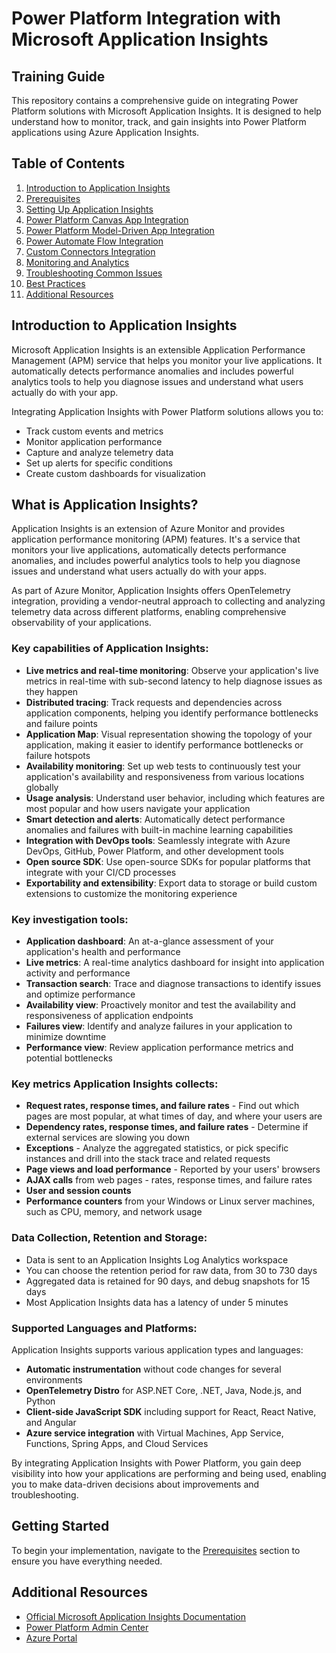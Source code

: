 # Power Platform Integration with Microsoft Application Insights

## Training Guide

This repository contains a comprehensive guide on integrating Power Platform solutions with Microsoft Application Insights. It is designed to help understand how to monitor, track, and gain insights into Power Platform applications using Azure Application Insights.

## Table of Contents

1. [Introduction to Application Insights](#introduction-to-application-insights)
2. [Prerequisites](./docs/01-Prerequisites.md)
3. [Setting Up Application Insights](./docs/02-Setting-Up-Application-Insights.md)
4. [Power Platform Canvas App Integration](./docs/03-Canvas-App-Integration.md)
5. [Power Platform Model-Driven App Integration](./docs/04-Model-Driven-App-Integration.md)
6. [Power Automate Flow Integration](./docs/05-Power-Automate-Integration.md)
7. [Custom Connectors Integration](./docs/06-Custom-Connectors-Integration.md)
8. [Monitoring and Analytics](./docs/07-Monitoring-and-Analytics.md)
9. [Troubleshooting Common Issues](./docs/08-Troubleshooting-Common-Issues.md)
10. [Best Practices](./docs/09-Best-Practices.md)
11. [Additional Resources](#additional-resources)

## Introduction to Application Insights

Microsoft Application Insights is an extensible Application Performance Management (APM) service that helps you monitor your live applications. It automatically detects performance anomalies and includes powerful analytics tools to help you diagnose issues and understand what users actually do with your app.

Integrating Application Insights with Power Platform solutions allows you to:

- Track custom events and metrics
- Monitor application performance
- Capture and analyze telemetry data
- Set up alerts for specific conditions
- Create custom dashboards for visualization

## What is Application Insights?

Application Insights is an extension of Azure Monitor and provides application performance monitoring (APM) features. It's a service that monitors your live applications, automatically detects performance anomalies, and includes powerful analytics tools to help you diagnose issues and understand what users actually do with your apps.

As part of Azure Monitor, Application Insights offers OpenTelemetry integration, providing a vendor-neutral approach to collecting and analyzing telemetry data across different platforms, enabling comprehensive observability of your applications.

### Key capabilities of Application Insights:

- **Live metrics and real-time monitoring**: Observe your application's live metrics in real-time with sub-second latency to help diagnose issues as they happen
- **Distributed tracing**: Track requests and dependencies across application components, helping you identify performance bottlenecks and failure points
- **Application Map**: Visual representation showing the topology of your application, making it easier to identify performance bottlenecks or failure hotspots
- **Availability monitoring**: Set up web tests to continuously test your application's availability and responsiveness from various locations globally
- **Usage analysis**: Understand user behavior, including which features are most popular and how users navigate your application
- **Smart detection and alerts**: Automatically detect performance anomalies and failures with built-in machine learning capabilities
- **Integration with DevOps tools**: Seamlessly integrate with Azure DevOps, GitHub, Power Platform, and other development tools
- **Open source SDK**: Use open-source SDKs for popular platforms that integrate with your CI/CD processes
- **Exportability and extensibility**: Export data to storage or build custom extensions to customize the monitoring experience

### Key investigation tools:

- **Application dashboard**: An at-a-glance assessment of your application's health and performance
- **Live metrics**: A real-time analytics dashboard for insight into application activity and performance
- **Transaction search**: Trace and diagnose transactions to identify issues and optimize performance
- **Availability view**: Proactively monitor and test the availability and responsiveness of application endpoints
- **Failures view**: Identify and analyze failures in your application to minimize downtime
- **Performance view**: Review application performance metrics and potential bottlenecks

### Key metrics Application Insights collects:

- **Request rates, response times, and failure rates** - Find out which pages are most popular, at what times of day, and where your users are
- **Dependency rates, response times, and failure rates** - Determine if external services are slowing you down
- **Exceptions** - Analyze the aggregated statistics, or pick specific instances and drill into the stack trace and related requests
- **Page views and load performance** - Reported by your users' browsers
- **AJAX calls** from web pages - rates, response times, and failure rates
- **User and session counts**
- **Performance counters** from your Windows or Linux server machines, such as CPU, memory, and network usage

### Data Collection, Retention and Storage:

- Data is sent to an Application Insights Log Analytics workspace
- You can choose the retention period for raw data, from 30 to 730 days
- Aggregated data is retained for 90 days, and debug snapshots for 15 days
- Most Application Insights data has a latency of under 5 minutes

### Supported Languages and Platforms:

Application Insights supports various application types and languages:

- **Automatic instrumentation** without code changes for several environments
- **OpenTelemetry Distro** for ASP.NET Core, .NET, Java, Node.js, and Python
- **Client-side JavaScript SDK** including support for React, React Native, and Angular
- **Azure service integration** with Virtual Machines, App Service, Functions, Spring Apps, and Cloud Services

By integrating Application Insights with Power Platform, you gain deep visibility into how your applications are performing and being used, enabling you to make data-driven decisions about improvements and troubleshooting.

## Getting Started

To begin your implementation, navigate to the [Prerequisites](./docs/01-Prerequisites.md) section to ensure you have everything needed.

## Additional Resources

- [Official Microsoft Application Insights Documentation](https://learn.microsoft.com/en-us/azure/azure-monitor/app/app-insights-overview)
- [Power Platform Admin Center](https://admin.powerplatform.microsoft.com/)
- [Azure Portal](https://portal.azure.com)
